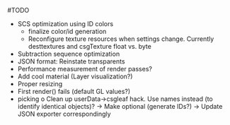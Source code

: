 #TODO

* SCS optimization using ID colors
  - finalize color/id generation
  - Reconfigure texture resources when settings change. Currently desttextures and csgTexture float vs. byte
* Subtraction sequence optimization
* JSON format: Reinstate transparents
* Performance measurement of render passes?
* Add cool material (Layer visualization?)
* Proper resizing
* First render() fails (default GL values?)
* picking
  o Clean up userData->csgleaf hack. Use names instead (to identify identical objects)?
    -> Make optional (generate IDs?)
    -> Update JSON exporter correspondingly
    
  
